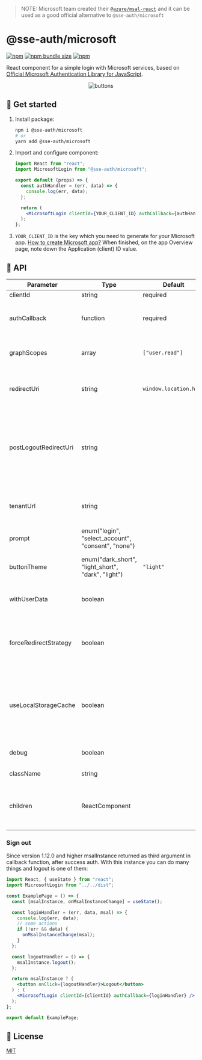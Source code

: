 > NOTE: Microsoft team created their [`@azure/msal-react`](https://www.npmjs.com/package/@azure/msal-react) and it can be used as a good official alternative to `@sse-auth/microsoft`

# @sse-auth/microsoft

[![npm](https://img.shields.io/npm/v/@sse-auth/microsoft?logo=npm&cacheSeconds=1800)](https://www.npmjs.com/package/@sse-auth/microsoft)
[![npm bundle size](https://img.shields.io/bundlephobia/minzip/@sse-auth/microsoft?cacheSeconds=1800)](https://www.npmjs.com/package/@sse-auth/microsoft)
[![npm](https://img.shields.io/npm/dt/@sse-auth/microsoft?cacheSeconds=1800)](https://www.npmjs.com/package/@sse-auth/microsoft)

React component for a simple login with Microsoft services, based on [Official Microsoft Authentication Library for JavaScript](https://github.com/AzureAD/microsoft-authentication-library-for-js).

<p align="center">
  <img src="https://user-images.githubusercontent.com/28801003/65941169-0cc1c000-e433-11e9-909d-bd97be8100b2.jpg" alt="buttons">
</p>

<!-- **[DEMO HERE](https://alexandrtovmach.github.io/@sse-auth/microsoft/)** -->

## 🚀 Get started

1. Install package:
   ```sh
   npm i @sse-auth/microsoft
   # or
   yarn add @sse-auth/microsoft
   ```
2. Import and configure component:

   ```jsx
   import React from "react";
   import MicrosoftLogin from "@sse-auth/microsoft";

   export default (props) => {
     const authHandler = (err, data) => {
       console.log(err, data);
     };

     return (
       <MicrosoftLogin clientId={YOUR_CLIENT_ID} authCallback={authHandler} />
     );
   };
   ```

3. `YOUR_CLIENT_ID` is the key which you need to generate for your Microsoft app. [How to create Microsoft app?](https://docs.microsoft.com/en-us/azure/active-directory/develop/quickstart-v2-register-an-app) When finished, on the app Overview page, note down the Application (client) ID value.

## 📖 API

| Parameter             | Type                                               | Default                | Description                                                                                                                                                                                                                               |
| --------------------- | -------------------------------------------------- | ---------------------- | ----------------------------------------------------------------------------------------------------------------------------------------------------------------------------------------------------------------------------------------- |
| clientId              | string                                             | required               | Application (client) ID                                                                                                                                                                                                                   |
| authCallback          | function                                           | required               | Callback function which takes three arguments `(error, authData, msalInstance)`                                                                                                                                                           |
| graphScopes           | array                                              | `["user.read"]`        | Array of Graph API permission names. [More about Graph API permissions](https://developer.microsoft.com/en-us/graph/docs/concepts/permissions_reference).                                                                                 |
| redirectUri           | string                                             | `window.location.href` | The redirect URI of the application, this should be same as the value in the application registration portal.                                                                                                                             |
| postLogoutRedirectUri | string                                             |                        | You can configure the URI to which it should redirect after sign-out by setting postLogoutRedirectUri. This URI should also be registered as the logout URI in your application registration.                                             |
| tenantUrl             | string                                             |                        | A URL indicating a directory that MSAL can request tokens from. [More about MSAL tenant auth](https://github.com/AzureAD/microsoft-authentication-library-for-js/wiki/MSAL-basics).                                                       |
| prompt                | enum("login", "select_account", "consent", "none") |                        | Specify custom [prompt behavior](https://docs.microsoft.com/en-us/azure/active-directory/develop/msal-js-prompt-behavior)                                                                                                                 |
| buttonTheme           | enum("dark_short", "light_short", "dark", "light") | `"light"`              | Theme for button style that based on [Official Microsoft brand design](https://docs.microsoft.com/en-us/azure/active-directory/develop/howto-add-branding-in-azure-ad-apps).                                                              |
| withUserData          | boolean                                            |                        | Boolean flag to make an additional request to GraphAPI to get user data.                                                                                                                                                                  |
| forceRedirectStrategy | boolean                                            |                        | Boolean flag to force redirect login strategy for all browsers. This strategy used by default just for IE browsers to avoid issues.                                                                                                       |
| useLocalStorageCache  | boolean                                            |                        | You can set cookie storage to `localStorage` for persistent login between tabs and sessions. Session storage is used by default. [More about SSO with MSAL](https://docs.microsoft.com/en-us/azure/active-directory/develop/msal-js-sso). |
| debug                 | boolean                                            |                        | Boolean flag to enable detailed logs of authorization process.                                                                                                                                                                            |
| className             | string                                             |                        | Additional class name string.                                                                                                                                                                                                             |
| children              | ReactComponent                                     |                        | Alternative way to provide custom button element as a children prop instead of [Official Microsoft brand design](https://docs.microsoft.com/en-us/azure/active-directory/develop/howto-add-branding-in-azure-ad-apps)                     |

### Sign out

Since version 1.12.0 and higher msalInstance returned as third argument in callback function, after success auth. With this instance you can do many things and logout is one of them:

```jsx
import React, { useState } from "react";
import MicrosoftLogin from "../../dist";

const ExamplePage = () => {
  const [msalInstance, onMsalInstanceChange] = useState();

  const loginHandler = (err, data, msal) => {
    console.log(err, data);
    // some actions
    if (!err && data) {
      onMsalInstanceChange(msal);
    }
  };

  const logoutHandler = () => {
    msalInstance.logout();
  };

  return msalInstance ? (
    <button onClick={logoutHandler}>Logout</button>
  ) : (
    <MicrosoftLogin clientId={clientId} authCallback={loginHandler} />
  );
};

export default ExamplePage;
```

## 📝 License

[MIT](https://github.com/sseworld/sse-auth/blob/master/microsoft/LICENSE)